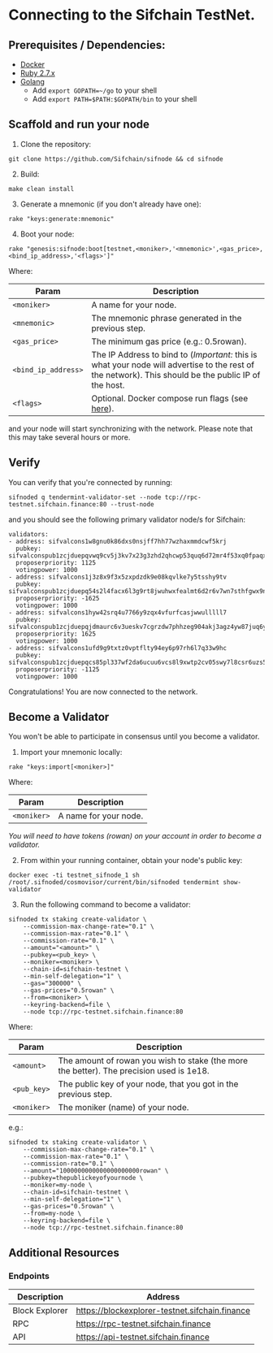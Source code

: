 # Connecting to the Sifchain TestNet.

## Prerequisites / Dependencies:

- [Docker](https://www.docker.com/get-started)
- [Ruby 2.7.x](https://www.ruby-lang.org/en/documentation/installation)
- [Golang](https://golang.org/doc/install)
  - Add `export GOPATH=~/go` to your shell
  - Add `export PATH=$PATH:$GOPATH/bin` to your shell

## Scaffold and run your node

1. Clone the repository:

```
git clone https://github.com/Sifchain/sifnode && cd sifnode
```

2. Build:

```
make clean install
```

3. Generate a mnemonic (if you don't already have one):

```
rake "keys:generate:mnemonic"
```

4. Boot your node:

```
rake "genesis:sifnode:boot[testnet,<moniker>,'<mnemonic>',<gas_price>,<bind_ip_address>,'<flags>']"
```

Where:

|Param|Description|
|-----|----------|
|`<moniker>`|A name for your node.|
|`<mnemonic>`|The mnemonic phrase generated in the previous step.|
|`<gas_price>`|The minimum gas price (e.g.: 0.5rowan).|
|`<bind_ip_address>`|The IP Address to bind to (*Important:* this is what your node will advertise to the rest of the network). This should be the public IP of the host.|
|`<flags>`|Optional. Docker compose run flags (see [here](https://docs.docker.com/compose/reference/run/)).|

and your node will start synchronizing with the network. Please note that this may take several hours or more.

## Verify

You can verify that you're connected by running:

```
sifnoded q tendermint-validator-set --node tcp://rpc-testnet.sifchain.finance:80 --trust-node
```

and you should see the following primary validator node/s for Sifchain:

```
validators:
- address: sifvalcons1w8gnu0k86dxs0nsjff7hh77wzhaxmmdcwf5krj
  pubkey: sifvalconspub1zcjduepqvwq9cv5j3kv7x23g3zhd2qhcwp53quq6d72mr4f53xq0fpaqx0psvrmwxz
  proposerpriority: 1125
  votingpower: 1000
- address: sifvalcons1j3z8x9f3x5zxpdzdk9e08kqvlke7y5tsshy9tv
  pubkey: sifvalconspub1zcjduepq54s2l4facx6l3g9rt8jwuhwxfealmt6d2r6v7wn7sthfgwx9n6rq9alcm3
  proposerpriority: -1625
  votingpower: 1000
- address: sifvalcons1hyw42srq4u7766y9zqx4vfurfcasjwwulllll7
  pubkey: sifvalconspub1zcjduepqjdmaurc6v3ueskv7cgrzdw7phhzeg904akj3agz4yw87juq6yknsyw8qkf
  proposerpriority: 1625
  votingpower: 1000
- address: sifvalcons1ufd9g9txtz0vptflty94ey6p97rh6l7q33w9hc
  pubkey: sifvalconspub1zcjduepqcs85pl337wf2da6ucuu6vcs8l9xwtp2cv05swy7l8csr6uzs5vcq37pc07
  proposerpriority: -1125
  votingpower: 1000
```

Congratulations! You are now connected to the network.

## Become a Validator

You won't be able to participate in consensus until you become a validator.

1. Import your mnemonic locally:

```
rake "keys:import[<moniker>]"
```

Where:

|Param|Description|
|-----|----------|
|`<moniker>`|A name for your node.|

*You will need to have tokens (rowan) on your account in order to become a validator.*

2. From within your running container, obtain your node's public key:

```
docker exec -ti testnet_sifnode_1 sh
/root/.sifnoded/cosmovisor/current/bin/sifnoded tendermint show-validator
```

3. Run the following command to become a validator: 

```
sifnoded tx staking create-validator \
    --commission-max-change-rate="0.1" \
    --commission-max-rate="0.1" \
    --commission-rate="0.1" \
    --amount="<amount>" \
    --pubkey=<pub_key> \
    --moniker=<moniker> \
    --chain-id=sifchain-testnet \
    --min-self-delegation="1" \
    --gas="300000" \
    --gas-prices="0.5rowan" \
    --from=<moniker> \
    --keyring-backend=file \
    --node tcp://rpc-testnet.sifchain.finance:80
```

Where:

|Param|Description|
|-----|----------|
|`<amount>`|The amount of rowan you wish to stake (the more the better). The precision used is 1e18.|
|`<pub_key>`|The public key of your node, that you got in the previous step.|
|`<moniker>`|The moniker (name) of your node.|

e.g.:

```
sifnoded tx staking create-validator \
    --commission-max-change-rate="0.1" \
    --commission-max-rate="0.1" \
    --commission-rate="0.1" \
    --amount="1000000000000000000000rowan" \
    --pubkey=thepublickeyofyournode \
    --moniker=my-node \
    --chain-id=sifchain-testnet \
    --min-self-delegation="1" \
    --gas-prices="0.5rowan" \
    --from=my-node \
    --keyring-backend=file \
    --node tcp://rpc-testnet.sifchain.finance:80
```

## Additional Resources

### Endpoints

|Description|Address|
|-----------|-------|
|Block Explorer|https://blockexplorer-testnet.sifchain.finance|
|RPC|https://rpc-testnet.sifchain.finance|
|API|https://api-testnet.sifchain.finance|
